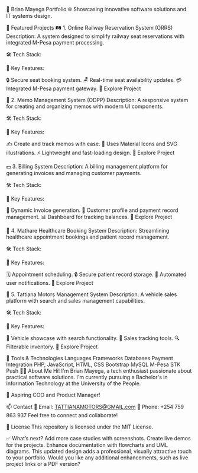 🚀 Brian Mayega Portfolio
🌐 Showcasing innovative software solutions and IT systems design.






🌟 Featured Projects
🛤 1. Online Railway Reservation System (ORRS)
Description: A system designed to simplify railway seat reservations with integrated M-Pesa payment processing.

🛠️ Tech Stack:



📌 Key Features:

🔒 Secure seat booking system.
🪑 Real-time seat availability updates.
💳 Integrated M-Pesa payment gateway.
🔗 Explore Project

📝 2. Memo Management System (ODPP)
Description: A responsive system for creating and organizing memos with modern UI components.

🛠️ Tech Stack:



📌 Key Features:

✍️ Create and track memos with ease.
🎨 Uses Material Icons and SVG illustrations.
⚡ Lightweight and fast-loading design.
🔗 Explore Project

💵 3. Billing System
Description: A billing management platform for generating invoices and managing customer payments.

🛠️ Tech Stack:



📌 Key Features:

🧾 Dynamic invoice generation.
📂 Customer profile and payment record management.
📊 Dashboard for tracking balances.
🔗 Explore Project

🏥 4. Mathare Healthcare Booking System
Description: Streamlining healthcare appointment bookings and patient record management.

🛠️ Tech Stack:



📌 Key Features:

🗓️ Appointment scheduling.
🔒 Secure patient record storage.
🔔 Automated user notifications.
🔗 Explore Project

🚗 5. Tattiana Motors Management System
Description: A vehicle sales platform with search and sales management capabilities.

🛠️ Tech Stack:



📌 Key Features:

🚙 Vehicle showcase with search functionality.
💼 Sales tracking tools.
🔍 Filterable inventory.
🔗 Explore Project

🔧 Tools & Technologies
Languages	Frameworks	Databases	Payment Integration
PHP, JavaScript, HTML, CSS	Bootstrap	MySQL	M-Pesa STK Push
👨‍💻 About Me
Hi! I'm Brian Mayega, a tech enthusiast passionate about practical software solutions. I'm currently pursuing a Bachelor's in Information Technology at the University of the People.

💼 Aspiring COO and Product Manager!

📫 Contact
📧 Email: TATTIANAMOTORS@GMAIL.com
📱 Phone: +254 759 863 937
Feel free to connect and collaborate!

📜 License
This repository is licensed under the MIT License.

✅ What’s next?
 Add more case studies with screenshots.
 Create live demos for the projects.
 Enhance documentation with flowcharts and UML diagrams.
This updated design adds a professional, visually attractive touch to your portfolio. Would you like any additional enhancements, such as live project links or a PDF version?
